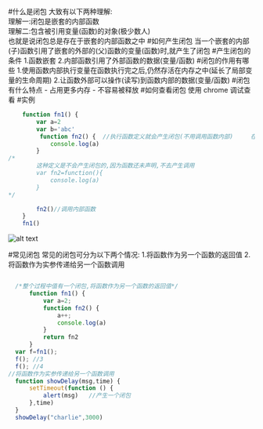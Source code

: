 #什么是闭包
    大致有以下两种理解:  
      理解一:闭包是嵌套的内部函数      
      理解二:包含被引用变量(函数)的对象(极少数人)    
      也就是说闭包总是存在于嵌套的内部函数之中 
#如何产生闭包
    当一个嵌套的内部(子)函数引用了嵌套的外部的(父)函数的变量(函数)时,就产生了闭包
#产生闭包的条件
    1.函数嵌套
    2.内部函数引用了外部函数的数据(变量/函数)
#闭包的作用有哪些
    1.使用函数内部执行变量在函数执行完之后,仍然存活在内存之中(延长了局部变量的生命周期)
    2.让函数外部可以操作(读写)到函数内部的数据(变量/函数)
#闭包有什么特点
    - 占用更多内存
    - 不容易被释放
#如何查看闭包
    使用 chrome 调试查看
#实例
```javascript
    function fn1() {
        var a=2
        var b='abc'
         function fn2() {  //执行函数定义就会产生闭包(不用调用函数内部)     在函数定义之前
            console.log(a)
        }
/*
        这种定义是不会产生闭包的,因为函数还未声明,不去产生调用
        var fn2=function(){
            console.log(a)
        }
*/

        fn2()//调用内部函数
    }
    fn1()
```
![alt text](/Users/edz/Desktop/web/article/wechat/image/函数闭包.jpeg "Title")

#常见闭包
常见的闭包可分为以下两个情况:
   1.将函数作为另一个函数的返回值
   2.将函数作为实参传递给另一个函数调用
  ```javascript

    /*整个过程中值有一个闭包,将函数作为另一个函数的返回值*/
        function fn1() {
            var a=2;
            function fn2() {
                a++;
                console.log(a)
            }
            return fn2
        }
    var f=fn1();
    f(); //3
    f(); //4
//将函数作为实参传递给另一个函数调用
    function showDelay(msg,time) {
        setTimeout(function () {
            alert(msg)   //产生一个闭包
        },time)
    }
    showDelay("charlie",3000)

```




